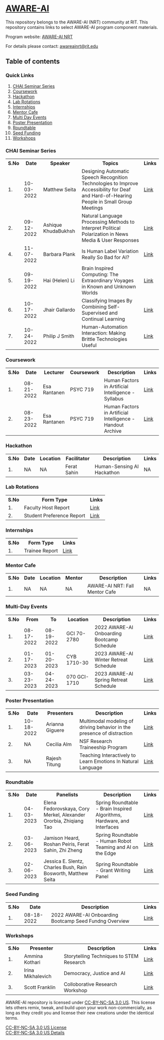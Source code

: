 # [AWARE-AI](https://www.rit.edu/nrtai/)
This repository belongs to the AWARE-AI (NRT) community at RIT. This repository contains links to select AWARE-AI program component materials.

Program website:  [AWARE-AI NRT](https://www.rit.edu/nrtai/) <br />

For details please contact: <awareainrt@rit.edu>

## Table of contents

### Quick Links

1. [CHAI Seminar Series](#chai-seminar-series)
2. [Coursework](#coursework)
3. [Hackathon](#hackathon)
4. [Lab Rotations](#lab-rotations)
5. [Internships](#internships)
6. [Mentor Cafe](#mentor-cafe)
7. [Multi Day Events](#multi-day-events) 
8. [Poster Presentation](#poster-presentation)
9. [Roundtable](#roundtable)
10. [Seed Funding](#seed-funding)
11. [Workshops](#workshops)


### CHAI Seminar Series

<table>
  <tr>
    <th>S.No</th>
    <th>Date</th>
    <th>Speaker</th>
    <th>Topics</th>
    <th>Links</th>
  </tr>
  <tr>
    <td>1.</td>
    <td>10-03-2022</td>
    <td>Matthew Seita</td>
    <td>Designing Automatic Speech Recognition Technologies to Improve Accessibility for Deaf and Hard-of-Hearing People in Small Group Meetings</td>
    <td><a href="https://github.com/sm3533/AWARE-AI/blob/main/Materials%20Archive/CHAI%20Seminar/AWAREAI_%5BCHAI%20Revised-M.Seita%5D_1022.pdf">Link</a></td>
  </tr>
  <tr>
    <td>2.</td>
    <td>09-12-2022</td>
    <td>Ashique KhudaBukhsh</td>
    <td>Natural Language Processing Methods to Interpret Political Polarization in News Media & User Responses</td>
    <td><a href="https://github.com/sm3533/AWARE-AI/blob/a6c0558b49d61f58fd1039e9d83ccb0f066a0eaa/Materials%20Archive/CHAI%20Seminar/AWAREAI_%5BCHAI-A.Khudabukhsh%5D_0922.pdf">Link</a></td>
  </tr>
  <tr>
    <td>4.</td>
    <td>11-07-2022</td>
    <td>Barbara Plank</td>
    <td>Is Human Label Variation Really So Bad for AI?</td>
    <td><a href="https://github.com/sm3533/AWARE-AI/blob/d59aeb50e6bc98495082bfc044318db926b53803/Materials%20Archive/CHAI%20Seminar/AWAREAI_%5BCHAI-B.Plank%5D_1122.pdf">Link</a></td>
  </tr>
  <tr>
    <td>5.</td>
    <td>09-19-2022</td>
    <td>Hai (Helen) Li</td>
    <td>Brain Inspired Computing: The Extraordinary Voyages in Known and Unknown Worlds</td>
    <td><a href="https://github.com/sm3533/AWARE-AI/blob/d59aeb50e6bc98495082bfc044318db926b53803/Materials%20Archive/CHAI%20Seminar/AWAREAI_%5BCHAI-Hai(Helen).Li%5D_0922.pdf">Link</a></td>
  </tr>
  <tr>
    <td>6.</td>
    <td>10-17-2022</td>
    <td> Jhair Gallardo</td>
    <td>Classifying Images By Combining Self-Supervised and Continual Learning</td>
    <td><a href="https://github.com/sm3533/AWARE-AI/blob/d59aeb50e6bc98495082bfc044318db926b53803/Materials%20Archive/CHAI%20Seminar/AWAREAI_%5BCHAI-J.Gallardo%5D_1022.pdf">Link</a></td>
  </tr>
  <tr>
    <td>7.</td>
    <td>10-24-2022</td>
    <td>Philip J Smith</td>
    <td>Human-Automation Interaction: Making Brittle Technologies Useful</td>
    <td><a href="https://github.com/sm3533/AWARE-AI/blob/d59aeb50e6bc98495082bfc044318db926b53803/Materials%20Archive/CHAI%20Seminar/AWAREAI_%5BCHAI-P.J.Smith%5D_1022.pdf">Link</a></td>
  </tr>
</table>

### Coursework

<table>
  <tr>
    <th>S.No</th>
    <th>Date</th>
    <th>Lecturer</th>
    <th>Coursework</th>
    <th>Description</th>
    <th>Links</th>
  </tr>

   <tr>
    <td>1.</td>
    <td>08-21-2022</td>
    <td>Esa Rantanen</td>
    <td>PSYC 719</td>
    <td>Human Factors in Artificial Intelligence - Syllabus</td>
    <td><a href="https://github.com/sm3533/AWARE-AI/blob/8c3d69438a9c5fe4d13ab8f77e1cb8202aa10ad7/Materials%20Archive/Coursework/AWAREAI_%5BPSYC%20719%20Syllabus%5D_0822.pdf">Link</a></td>
  </tr>

  <tr>
    <td>2.</td>
    <td>08-23-2022</td>
    <td>Esa Rantanen</td>
    <td>PSYC 719</td>
    <td>Human Factors in Artificial Intelligence - Handout Archive</td>
    <td><a href="https://github.com/sm3533/AWARE-AI/blob/8c3d69438a9c5fe4d13ab8f77e1cb8202aa10ad7/Materials%20Archive/Coursework/AWAREAI_%5BPSYC%20719%20Handout%20Archive%5D_0822.pdf">Link</a></td>
  </tr>
  </table>


### Hackathon

<table>
  <tr>
    <th>S.No</th>
    <th>Date</th>
    <th>Location</th>
    <th>Facilitator</th>
    <th>Description</th>
    <th>Links</th>
  </tr>

   <tr>
    <td>1.</td>
    <td>NA</td>
    <td>NA</td>
    <td>Ferat Sahin</td>
    <td>Human-Sensing AI Hackathon</td>
    <td>NA</td>
  </tr>
  </table>

### Lab Rotations

<table>
  <tr>
    <th>S.No</th>
    <th>Form Type</th>
    <th>Links</th>
  </tr>

  <tr>
    <td>1.</td>
    <td>Faculty Host Report</td>
    <td><a href="https://github.com/sm3533/AWARE-AI/blob/ca265e916983279c7c8891cc21925bbf3f0321ce/Materials%20Archive/Lab%20Rotation/AWAREAI_%5BNRT%20lab%20rotation%20-%20faculty%20host%20report%20-%20Google%20Forms%5D_0223.pdf">Link</a></td>
  </tr>

  <tr>
    <td>2.</td>
    <td>Student Preference Report</td>
    <td><a href="https://github.com/sm3533/AWARE-AI/blob/ca265e916983279c7c8891cc21925bbf3f0321ce/Materials%20Archive/Lab%20Rotation/AWAREAI_%5BLab%20Rotation%20Preferences%20Form%20-%20Google%20Forms%5D_0223.pdf">Link</a></td>
  </tr>
  </table>

### Internships
<table>
  <tr>
    <th>S.No</th>
    <th>Form Type</th>
    <th>Links</th>
  </tr>

  <tr>
    <td>1.</td>
    <td>Trainee Report</td>
    <td><a href="https://github.com/sm3533/AWARE-AI/blob/8c20d1a4a700e27e7667ef56066efa1b488d93eb/Materials%20Archive/Internships/AWAREAI_%5BNRT%20lab%20Rotation%20Trainee%20Report%20-%20Google%20Form%5D_0223.pdf">Link</a></td>
  </tr>
</table>

  ### Mentor Cafe

  <table>
  <tr>
    <th>S.No</th>
    <th>Date</th>
    <th>Location</th>
    <th>Mentor</th>  
    <th>Description</th>
    <th>Links</th>
  </tr>

   <tr>
    <td>1.</td>
    <td>NA</td>
    <td>NA</td>
    <td>NA</td>
    <td>AWARE-AI NRT: Fall Mentor Cafe</td>
    <td>NA</td>
  </tr>
  </table>

### Multi-Day Events

  <table>
  <tr>
    <th>S.No</th>
    <th>From</th>
    <th>To</th>
    <th>Location</th> 
    <th>Description</th>
    <th>Links</th>
  </tr>

   <tr>
    <td>1.</td>
    <td>08-17-2022</td>
    <td>08-19-2022</td>
    <td>GCI 70-2780</td>
    <td>2022 AWARE-AI Onboarding Bootcamp Schedule</td>
    <td><a href="https://github.com/sm3533/AWARE-AI/blob/37bc6fa8f211f4ca21d6fafae7d3e5546f47d3f1/Materials%20Archive/Multi-day%20Events/AWAREAI_%5BOnboardingBootcampSchedule%5D_1722.pdf">Link</a></td>
  </tr>

  <tr>
    <td>2.</td>
    <td>01-17-2023</td>
    <td>01-20-2023</td>
    <td>CYB 1710-30</td>
    <td>2023 AWARE-AI Winter Retreat Schedule</td>
    <td><a href="https://github.com/sm3533/AWARE-AI/blob/37bc6fa8f211f4ca21d6fafae7d3e5546f47d3f1/Materials%20Archive/Multi-day%20Events/AWAREAI_%5BWinterRetreatSchedule%5D_0123.pdf">Link</a></td>
  </tr>

  <tr>
    <td>3.</td>
    <td>03-23-2023</td>
    <td>04-24-2023</td>
    <td>070 GCI-1710</td>
    <td>2023 AWARE-AI Spring Retreat Schedule</td>
    <td><a href="https://github.com/sm3533/AWARE-AI/blob/37bc6fa8f211f4ca21d6fafae7d3e5546f47d3f1/Materials%20Archive/Multi-day%20Events/AWAREAI_%5BRetreatSchedule%5D_0322.pdf">Link</a></td>
  </tr>
  </table>

### Poster Presentation

<table>
  <tr>
    <th>S.No</th>
    <th>Date</th>
    <th>Presenters</th>
    <th>Description</th>
    <th>Links</th>
  </tr>

  <tr>
    <td>1.</td>
    <td>10-18-2022</td>
    <td>Arianna Giguere</td>
    <td>Multimodal modeling of driving behavior in the presence of distraction</td>
    <td><a href="https://github.com/sm3533/AWARE-AI/blob/37bc6fa8f211f4ca21d6fafae7d3e5546f47d3f1/Materials%20Archive/Poster%20Presentation/AWAREAI_%5BMultimodal%20model%20of%20Driving%20Behaviour%5D_1022.pdf">Link</a></td>
  </tr>

  <tr>
    <td>2.</td>
    <td>NA</td>
    <td>Cecilia Alm</td>
    <td>NSF Research Traineeship Program</td>
    <td><a href="https://github.com/sm3533/AWARE-AI/blob/05848e45b78c173296e60121bd36dc0e56e8a2ba/Materials%20Archive/Poster%20Presentation/AWAREAI_%5BNSF%20Research%20Traineeship%20Program%5D_.pdf">Link</a></td>
  </tr>

  <tr>
    <td>3.</td>
    <td>NA</td>
    <td>Rajesh Titung</td>
    <td>Teaching Interactively to Learn Emotions In Natural Language</td>
    <td><a href="https://github.com/sm3533/AWARE-AI/blob/05848e45b78c173296e60121bd36dc0e56e8a2ba/Materials%20Archive/Poster%20Presentation/AWAREAI_%5BTeaching%20Interactively%20to%20Learn%20Emotions%20In%20Natural%20Language%5D_.pdf">Link</a></td>
  </tr>
</table>

### Roundtable 
  <table>
  <tr>
    <th>S.No</th>
    <th>Date</th>
    <th>Panelists</th>
    <th>Description</th>
    <th>Links</th>
  </tr>

  <tr>
    <td>1.</td>
    <td>04-03-2023</td>
    <td>Elena Fedorovskaya, Cory Merkel, Alexander Ororbia, Zhiqiang Tao</td>
    <td>Spring Roundtable - Brain Inspired Algorithms, Hardware, and Interfaces</td>
    <td><a href="https://github.com/sm3533/AWARE-AI/blob/7c2e4bc8fc7e4f4d2e0b62bcc2fb46960cb4577d/Materials%20Archive/Roundtable/AWAREAI_%5BBrain-inspired%20Algorithms,%20Hardware,%20and%20Interfaces%20panel%5D_0323.pdf">Link</a></td>
  </tr>

  <tr>
    <td>2.</td>
    <td>03-06-2023</td>
    <td> Jamison Heard, Roshan Peiris, Ferat Sahin, Zhi Zheng</td>
    <td>Spring Roundtable - Human Robot Teaming and AI on the Edge</td>
    <td><a href="https://github.com/sm3533/AWARE-AI/blob/ca265e916983279c7c8891cc21925bbf3f0321ce/Materials%20Archive/Roundtable/AWAREAI_%5BSpring%20Roundtable%20-%20Human-Robot%20Teaming%20and%20AI%20on%20the%20Edge%20panel%5D_0323.pdf">Link</a></td>
  </tr>

  <tr>
    <td>3.</td>
    <td>02-06-2023</td>
    <td>Jessica E. Slentz, Charles Bush, Rain Bosworth, Matthew Seita</td>
    <td>Spring Roundtable - Grant Writing Panel</td>
    <td><a href="https://github.com/sm3533/AWARE-AI/blob/ca265e916983279c7c8891cc21925bbf3f0321ce/Materials%20Archive/Roundtable/AWAREAI_%5BSpring%20Roundtable%20-%20Grant%20Writing%5D_0223.pdf">Link</a></td>
  </tr>
  </table>

  ### Seed Funding
  <table>
  <tr>
    <th>S.No</th>
    <th>Date</th>
    <th>Description</th>
    <th>Links</th>
  </tr>

  <tr>
    <td>1.</td>
    <td>08-18-2022</td>
    <td>2022 AWARE-AI Onboarding Bootcamp Seed Fundng Overview</td>
    <td><a href="https://github.com/sm3533/AWARE-AI/blob/0b33dc28e70e52a9c987642416b95832a0c23eeb/Materials%20Archive/Seed%20Funding/AWAREAI_%5BSeedFundingOverview%5D_0822.pdf">Link</a></td>
  </tr>
  </table>

  ### Workshops
<table>
  <tr>
    <th>S.No</th>
    <th>Presenter</th>
    <th>Description</th>
    <th>Links</th>
  </tr>

  <tr>
    <td>1.</td>
    <td>Ammina Kothari</td>
    <td>Storytelling Techniques to STEM Research</td>
    <td><a href="https://github.com/sm3533/AWARE-AI/blob/7d9aa96d9c878a3effe1d91918693aca19e255ee/Materials%20Archive/Workshops/AWAREAI_%5BSlides-Storytelling%20Techniques%20by%20A.Kothari%5D_0223%20.pdf">Link</a></td>
  </tr>

  <tr>
    <td>2.</td>
    <td>Irina Mikhalevich</td>
    <td>Democracy, Justice and AI</td>
    <td><a href="https://github.com/sm3533/AWARE-AI/blob/7d9aa96d9c878a3effe1d91918693aca19e255ee/Materials%20Archive/Workshops/AWAREAI_%5BSlides-Democracy,%20Justice%20and%20AI%20by%20I.Mikhalevich%5D_1122.pdf">Link</a></td>
  </tr>

  <tr>
    <td>3.</td>
    <td>Scott Franklin</td>
    <td>Colloborative Research Workshop</td>
    <td><a href="https://github.com/sm3533/AWARE-AI/blob/d23f72bd41c480117714be3a82953c5b35d1b8e7/Materials%20Archive/Workshops/AWAREAI_%5BColloborative%20Research%20Workshop%20-%20Scott%20Franklin%5D_1022.pdf">Link</a></td>
  </tr>
</table>

AWARE-AI repository is licensed under [CC-BY-NC-SA 3.0 US](https://creativecommons.org/licenses/by-nc-sa/3.0/). This license lets others remix, tweak, and build upon your work non-commercially, as long as they credit you and license their new creations under the identical terms.

[CC-BY-NC-SA 3.0 US License](https://creativecommons.org/licenses/by-nc-sa/3.0/) <br/> 
[CC-BY-NC-SA 3.0 US Details](https://creativecommons.org/licenses/by-nc-sa/3.0/legalcode)